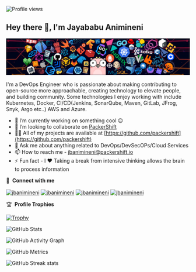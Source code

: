 ![Profile views](https://gpvc.arturio.dev/jbanimineni)

## Hey there 👋, I'm Jayababu Animineni

![Header](./header_1.png)

I'm a DevOps Engineer who is passionate about making contributing to open-source more approachable, creating technology to elevate people, and building community. Some technologies I enjoy working with include Kubernetes, Docker, CI/CD(Jenkins, SonarQube, Maven, GitLab, JFrog, Snyk, Argo etc..) AWS and Azure.

- 🔭 I’m currently working on something cool 😉
- 👯 I’m looking to collaborate on [PackerShift](https://github.com/packershift)
- 👨‍💻 All of my projects are available at [https://github.com/packershift](https://github.com/packershift)
- 💬 Ask me about anything related to DevOps/DevSecOPs/Cloud Services
- 📫 How to reach me - jbanimineni@packershift.io
- ⚡ Fun fact - I ❤️ Taking a break from intensive thinking allows the brain to process information

🔗 &nbsp;**Connect with me**
<p align="left">
<a href="https://twitter.com/jbanimineni" target="blank"><img align="center" src="https://raw.githubusercontent.com/rahuldkjain/github-profile-readme-generator/master/src/images/icons/Social/twitter.svg" alt="jbanimineni" height="30" width="40" /></a>
<a href="https://linkedin.com/in/jbanimineni" target="blank"><img align="center" src="https://raw.githubusercontent.com/rahuldkjain/github-profile-readme-generator/master/src/images/icons/Social/linked-in-alt.svg" alt="jbanimineni" height="30" width="40" /></a>
<a href="https://instagram.com/jbanimineni" target="blank"><img align="center" src="https://raw.githubusercontent.com/rahuldkjain/github-profile-readme-generator/master/src/images/icons/Social/instagram.svg" alt="jbanimineni" height="30" width="40" /></a>
<a href="https://discord.gg/jbanimineni" target="blank"><img align="center" src="https://raw.githubusercontent.com/rahuldkjain/github-profile-readme-generator/master/src/images/icons/Social/discord.svg" alt="jbanimineni" height="30" width="40" /></a>
</p>

:trophy: &nbsp;**Profile Trophies**

[![Trophy](https://github-profile-trophy.vercel.app/?username=jbanimineni)](https://github.com/ryo-ma/github-profile-trophy)

![GitHub Stats](https://github-readme-stats.vercel.app/api?username=jbanimineni&show_icons=true&theme=synthwave) 

![GitHub Activity Graph](https://activity-graph.herokuapp.com/graph?username=jbanimineni)

![GitHub Metrics](https://metrics.lecoq.io/jbanimineni?template=classic&base.indepth=true&base.hireable=true&base=header%2C%20activity%2C%20community%2C%20repositories%2C%20metadata&base.indepth=true&base.hireable=true&base.skip=false&config.timezone=Asia%2FCalcutta)

![GitHub Streak stats](https://github-readme-streak-stats.herokuapp.com/?user=jbanimineni&show_icons=true&theme=shades-of-purple)
